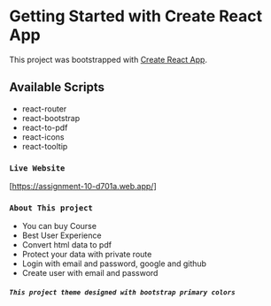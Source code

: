 # Getting Started with Create React App

This project was bootstrapped with [Create React App](https://github.com/facebook/create-react-app).

## Available Scripts

+ react-router
+ react-bootstrap
+ react-to-pdf
+ react-icons
+ react-tooltip

### `Live Website`

[https://assignment-10-d701a.web.app/]

### `About This project`
+ You can buy Course
+ Best User Experience
+ Convert html data to pdf
+ Protect your data with private route
+ Login with email and password, google and github
+ Create user with email and password

##### `This project theme designed with bootstrap primary colors`